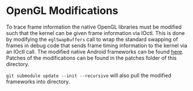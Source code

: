 # OpenGL Modifications

To trace frame information the native OpenGL libraries must be modified such that the kernel can be given frame information via IOctl. This is done by modifying the `eglSwapBuffers` call to wrap the standard swapping of frames in debug code that sends frame timing information to the kernel via an IOctl call. The modified native Android frameworks can be found [here](https://github.com/alxhoff/android_frameworks_native_new). Patches of the modifications can be found in the patches folder
of this directory.

`git submodule update --init --recursive` will also pull the modified frameworks into directory.
